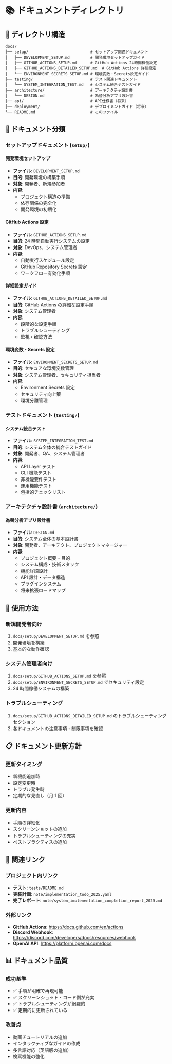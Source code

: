 # 📚 ドキュメントディレクトリ

## 📁 ディレクトリ構造

```
docs/
├── setup/                           # セットアップ関連ドキュメント
│   ├── DEVELOPMENT_SETUP.md         # 開発環境セットアップガイド
│   ├── GITHUB_ACTIONS_SETUP.md      # GitHub Actions 24時間稼働設定
│   ├── GITHUB_ACTIONS_DETAILED_SETUP.md  # GitHub Actions 詳細設定
│   └── ENVIRONMENT_SECRETS_SETUP.md # 環境変数・Secrets設定ガイド
├── testing/                         # テスト関連ドキュメント
│   └── SYSTEM_INTEGRATION_TEST.md   # システム統合テストガイド
├── architecture/                    # アーキテクチャ設計書
│   └── DESIGN.md                    # 為替分析アプリ設計書
├── api/                             # API仕様書（将来）
├── deployment/                      # デプロイメントガイド（将来）
└── README.md                        # このファイル
```

## 🎯 ドキュメント分類

### セットアップドキュメント (`setup/`)

#### 開発環境セットアップ

- **ファイル**: `DEVELOPMENT_SETUP.md`
- **目的**: 開発環境の構築手順
- **対象**: 開発者、新規参加者
- **内容**:
  - プロジェクト構造の準備
  - 依存関係の完全化
  - 開発環境の初期化

#### GitHub Actions 設定

- **ファイル**: `GITHUB_ACTIONS_SETUP.md`
- **目的**: 24 時間自動実行システムの設定
- **対象**: DevOps、システム管理者
- **内容**:
  - 自動実行スケジュール設定
  - GitHub Repository Secrets 設定
  - ワークフロー有効化手順

#### 詳細設定ガイド

- **ファイル**: `GITHUB_ACTIONS_DETAILED_SETUP.md`
- **目的**: GitHub Actions の詳細な設定手順
- **対象**: システム管理者
- **内容**:
  - 段階的な設定手順
  - トラブルシューティング
  - 監視・確認方法

#### 環境変数・Secrets 設定

- **ファイル**: `ENVIRONMENT_SECRETS_SETUP.md`
- **目的**: セキュアな環境変数管理
- **対象**: システム管理者、セキュリティ担当者
- **内容**:
  - Environment Secrets 設定
  - セキュリティ向上策
  - 環境分離管理

### テストドキュメント (`testing/`)

#### システム統合テスト

- **ファイル**: `SYSTEM_INTEGRATION_TEST.md`
- **目的**: システム全体の統合テストガイド
- **対象**: 開発者、QA、システム管理者
- **内容**:
  - API Layer テスト
  - CLI 機能テスト
  - 非機能要件テスト
  - 運用機能テスト
  - 包括的チェックリスト

### アーキテクチャ設計書 (`architecture/`)

#### 為替分析アプリ設計書

- **ファイル**: `DESIGN.md`
- **目的**: システム全体の基本設計書
- **対象**: 開発者、アーキテクト、プロジェクトマネージャー
- **内容**:
  - プロジェクト概要・目的
  - システム構成・技術スタック
  - 機能詳細設計
  - API 設計・データ構造
  - プラグインシステム
  - 将来拡張ロードマップ

## 🚀 使用方法

### 新規開発者向け

1. `docs/setup/DEVELOPMENT_SETUP.md` を参照
2. 開発環境を構築
3. 基本的な動作確認

### システム管理者向け

1. `docs/setup/GITHUB_ACTIONS_SETUP.md` を参照
2. `docs/setup/ENVIRONMENT_SECRETS_SETUP.md` でセキュリティ設定
3. 24 時間稼働システムの構築

### トラブルシューティング

1. `docs/setup/GITHUB_ACTIONS_DETAILED_SETUP.md` のトラブルシューティングセクション
2. 各ドキュメントの注意事項・制限事項を確認

## 📋 ドキュメント更新方針

### 更新タイミング

- 新機能追加時
- 設定変更時
- トラブル発生時
- 定期的な見直し（月 1 回）

### 更新内容

- 手順の詳細化
- スクリーンショットの追加
- トラブルシューティングの充実
- ベストプラクティスの追加

## 🔗 関連リンク

### プロジェクト内リンク

- **テスト**: `tests/README.md`
- **実装計画**: `note/implementation_todo_2025.yaml`
- **完了レポート**: `note/system_implementation_completion_report_2025.md`

### 外部リンク

- **GitHub Actions**: https://docs.github.com/en/actions
- **Discord Webhook**: https://discord.com/developers/docs/resources/webhook
- **OpenAI API**: https://platform.openai.com/docs

## 📊 ドキュメント品質

### 成功基準

- ✅ 手順が明確で再現可能
- ✅ スクリーンショット・コード例が充実
- ✅ トラブルシューティングが網羅的
- ✅ 定期的に更新されている

### 改善点

- 動画チュートリアルの追加
- インタラクティブなガイドの作成
- 多言語対応（英語版の追加）
- 検索機能の強化
